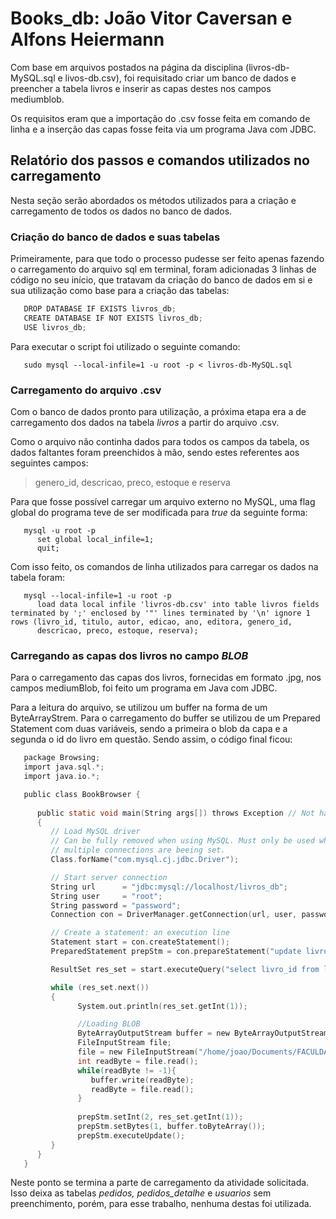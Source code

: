 # Books_db: João Vitor Caversan e Alfons Heiermann
Com base em arquivos postados na página da disciplina (livros-db-MySQL.sql e livos-db.csv), foi requisitado criar um banco de dados e preencher a tabela livros e inserir as capas destes nos campos mediumblob.

Os requisitos eram que a importação do .csv fosse feita em comando de linha e a inserção das capas fosse feita via um programa Java com JDBC.

## Relatório dos passos e comandos utilizados no carregamento

Nesta seção serão abordados os métodos utilizados para a criação e carregamento de todos os dados no banco de dados.

### Criação do banco de dados e suas tabelas

Primeiramente, para que todo o processo pudesse ser feito apenas fazendo o carregamento do arquivo sql em terminal, foram adicionadas 3 linhas de código no seu início, que tratavam da criação do banco de dados em si e sua utilização como base para a criação das tabelas:

```c
   DROP DATABASE IF EXISTS livros_db;
   CREATE DATABASE IF NOT EXISTS livros_db;
   USE livros_db;
```

Para executar o script foi utilizado o seguinte comando:

```terminal
   sudo mysql --local-infile=1 -u root -p < livros-db-MySQL.sql
```
### Carregamento do arquivo .csv

Com o banco de dados pronto para utilização, a próxima etapa era a de carregamento dos dados na tabela _livros_ a partir do arquivo .csv. 

Como o arquivo não continha dados para todos os campos da tabela, os dados faltantes foram preenchidos à mão, sendo estes referentes aos seguintes campos:

> genero_id, descricao, preco, estoque e reserva

Para que fosse possível carregar um arquivo externo no MySQL, uma flag global do programa teve de ser modificada para _true_ da seguinte forma:

```terminal
   mysql -u root -p
      set global local_infile=1;
      quit;
```

Com isso feito, os comandos de linha utilizados para carregar os dados na tabela foram:

```terminal
   mysql --local-infile=1 -u root -p
      load data local infile 'livros-db.csv' into table livros fields terminated by ';' enclosed by '"' lines terminated by '\n' ignore 1 rows (livro_id, titulo, autor, edicao, ano, editora, genero_id,
      descricao, preco, estoque, reserva);
```

### Carregando as capas dos livros no campo _BLOB_

Para o carregamento das capas dos livros, fornecidas em formato .jpg, nos campos mediumBlob, foi feito um programa em Java com JDBC.

Para a leitura do arquivo, se utilizou um buffer na forma de um ByteArrayStrem. Para o carregamento do buffer se utilizou de um Prepared Statement com duas variáveis, sendo a primeira o blob da capa e a segunda o id do livro em questão. Sendo assim, o código final ficou:

```c
   package Browsing;
   import java.sql.*;
   import java.io.*;

   public class BookBrowser {
      
      public static void main(String args[]) throws Exception // Not handling any exception here
      {
         // Load MySQL driver
         // Can be fully removed when using MySQL. Must only be used when
         // multiple connections are beeing set.
         Class.forName("com.mysql.cj.jdbc.Driver");

         // Start server connection
         String url      = "jdbc:mysql://localhost/livros_db";
         String user     = "root";
         String password = "password";
         Connection con = DriverManager.getConnection(url, user, password);

         // Create a statement: an execution line
         Statement start = con.createStatement();
         PreparedStatement prepStm = con.prepareStatement("update livros set capa = ? where livro_id = ?");  

         ResultSet res_set = start.executeQuery("select livro_id from livros");

         while (res_set.next())
         {
               System.out.println(res_set.getInt(1));

               //Loading BLOB
               ByteArrayOutputStream buffer = new ByteArrayOutputStream();
               FileInputStream file;
               file = new FileInputStream("/home/joao/Documents/FACULDADE/6_PERIODO/BancoDeDados/trabalhos/Livros_db/livros/"+res_set.getInt(1)+".jpg");
               int readByte = file.read();
               while(readByte != -1){
                  buffer.write(readByte);
                  readByte = file.read();
               }
               
               prepStm.setInt(2, res_set.getInt(1));
               prepStm.setBytes(1, buffer.toByteArray());
               prepStm.executeUpdate();          
         }                     
      }   
   }
```

Neste ponto se termina a parte de carregamento da atividade solicitada. Isso deixa as tabelas *pedidos, pedidos_detalhe* e *usuarios* sem preenchimento, porém, para esse trabalho, nenhuma destas foi utilizada.